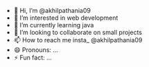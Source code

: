 - 👋 Hi, I’m @akhilpathania09
- 👀 I’m interested in web development
- 🌱 I’m currently learning java
- 💞️ I’m looking to collaborate on small projects
- 📫 How to reach me insta_ @akhilpathania09
- 😄 Pronouns: ...
- ⚡ Fun fact: ...

<!---
akhilpathania09/akhilpathania09 is a ✨ special ✨ repository because its `README.md` (this file) appears on your GitHub profile.
You can click the Preview link to take a look at your changes.
--->
